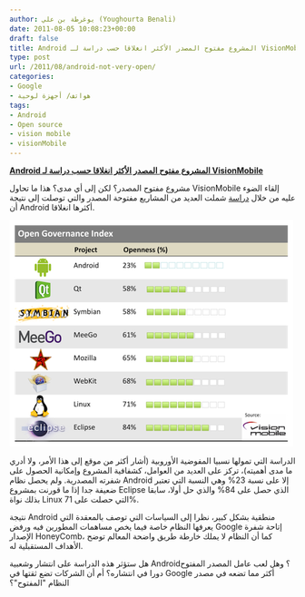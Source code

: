 ```yaml
---
author: يوغرطة بن علي (Youghourta Benali)
date: 2011-08-05 10:08:23+00:00
draft: false
title: Android المشروع مفتوح المصدر الأكثر انغلاقا حسب دراسة لـ VisionMobile
type: post
url: /2011/08/android-not-very-open/
categories:
- Google
- هواتف/ أجهزة لوحية
tags:
- Android
- Open source
- vision mobile
- visionMobile
---
```


[**Android المشروع مفتوح المصدر الأكثر انغلاقا حسب دراسة لـ VisionMobile**](https://www.it-scoop.com/2011/08/android-not-very-open/)




مشروع مفتوح المصدر؟ لكن إلى أي مدى؟ هذا ما تحاول VisionMobile إلقاء الضوء عليه من خلال [دراسة](http://www.visionmobile.com/blog/2011/07/the-open-governance-index-measuring-openness-from-android-to-webkit/) شملت العديد من المشاريع مفتوحة المصدر والتي توصلت إلى نتيجة أن Android أكثرها انغلاقا.




[![](open-governance-index.png)
](https://www.it-scoop.com/2011/08/android-not-very-open/)




الدراسة التي تمولها نسبيا المفوضية الأوروبية (أشار أكثر من موقع إلى هذا الأمر، ولا أدري ما مدى أهميته)، تركز على العديد من العوامل، كشفافية المشروع وإمكانية الحصول على شفرته المصدرية. ولم يحصل نظام Android إلا على نسبة 23% وهي النسبة التي تعتبر ضعيفة جدا إذا ما قورنت بمشروع Eclipse الذي حصل على 84% والذي حل أولا، سابقا بذلك نواة Linux التي حصلت على 71%.




نتيجة Android منطقية بشكل كبير، نظرا إلى السياسات التي توصف بالمعقدة التي يعرفها النظام خاصة فيما يخص مساهمات المطورين فيه ورفض Google إتاحة شفرة الإصدار HoneyComb، كما أن النظام لا يملك خارطة طريق واضحة المعالم توضح الأهداف المستقبلية له.




هل ستؤثر هذه الدراسة على انتشار وشعبية Android؟ وهل لعب عامل المصدر المفتوح دورا في انتشاره؟ أم أن الشركات تضع ثقتها في Google أكثر مما تضعه في مصدر النظام "المفتوح"؟
